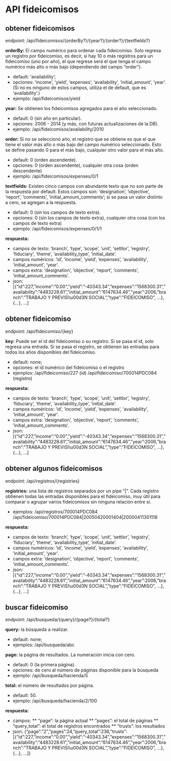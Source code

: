 # API fideicomisos

## obtener fideicomisos
endpoint:
/api/fideicomisos/{orderBy?}/{year?}/{order?}/{textfields?}

**orderBy:** El campo numérico para ordenar cada fideicomiso. Solo regresa un registro por fideicomiso, es decir, si hay 10 o más registros para un fideicomiso (uno por año), el que regrese será el que tenga el campo numérico más alto o más bajo (dependiendo del campo “order”).
* default: ‘availability’;
* opciones: ‘income’, ‘yield’, ‘expenses’, ‘availability’, ’initial_amount’, ‘year’. (Si no es ninguno de estos campos, utiliza el de default, que es ‘availability’.)
* ejemplo: /api/fideicomisos/yield

**year:** Se obtienen los fideicomisos agregados para el año seleccionado.
* default: 0 (sin año en particular).
* opciones: 2006 - 2014 (y más, con futuras actualizaciones de la DB).
* ejemplo: /api/fideicomisos/availability/2010

**order:** Si no se seleccionó año, el registro que se obtiene es que el que tiene el valor más alto o más bajo del campo numérico seleccionado. Esto se define pasando 0 para el más bajo, cualquier otro  valor para el más alto.
* default: 0 (orden ascendente).
* opciones: 0 (orden ascendente), cualquier otra cosa (orden descendente)  
* ejemplo: /api/fideicomisos/expenses/0/1

**textfields:** Existen cinco campos con abundante texto que no son parte de la respuesta por default. Estos campos son: ‘designation’, ‘objective’, ‘report’, ‘comments’, ’initial_amount_comments’; si se pasa un valor distinto a cero, se agregan a la respuesta.
* default: 0 (sin los campos de texto extra).
* opciones: 0 (sin los campos de texto extra), cualquier otra cosa (con los campos de texto extra)  
* ejemplo: /api/fideicomisos/expenses/0/1/1

**respuesta:**
* campos de texto: ‘branch’, ‘type’, ‘scope’, ‘unit’, ‘settlor’, ’registry’, ‘fiduciary’, ‘theme’, ‘availability_type’, ’initial_date’.
* campos numéricos: ‘id’, ’income’, ‘yield’, ‘expenses’, ‘availability’, ’initial_amount’, ‘year’.
* campos extra: ‘designation’, ‘objective’, ‘report’, ‘comments’, ’initial_amount_comments’.
* json: 
[{“id”:227,”income”:”0.00”,”yield”:”-40343.34”,”expenses”:”1568300.31”,”availability”:”4483228.61”,”initial_amount”:”6147634.46”,”year”:2006,”branch”:”TRABAJO Y PREVISI\u00d3N SOCIAL”,”type”:”FIDEICOMISO”, …}, {…}, …]

## obtener fideicomiso
endpoint:
/api/fideicomiso/{key}

**key:** Puede ser el id del fideicomiso o su registro. Si se pasa el id, solo regresa una entrada. Si se pasa el registro, se obtienen las entradas para todos los años disponibles del fideicomiso.
* default: none;
* opciones: el id numérico del fideicomiso o el registro
* ejemplos: 
/api/fideicomiso/227 (id)
/api/fideicomiso/700014PDC084 (registro)

**respuesta:**
* campos de texto: ‘branch’, ‘type’, ‘scope’, ‘unit’, ‘settlor’, ’registry’, ‘fiduciary’, ‘theme’, ‘availability_type’, ’initial_date’.
* campos numéricos: ‘id’, ’income’, ‘yield’, ‘expenses’, ‘availability’, ’initial_amount’, ‘year’.
* campos extra: ‘designation’, ‘objective’, ‘report’, ‘comments’, ’initial_amount_comments’.
* json: 
[{“id”:227,”income”:”0.00”,”yield”:”-40343.34”,”expenses”:”1568300.31”,”availability”:”4483228.61”,”initial_amount”:”6147634.46”,”year”:2006,”branch”:”TRABAJO Y PREVISI\u00d3N SOCIAL”,”type”:”FIDEICOMISO”, …}, {…}, …]

## obtener algunos fideicomisos
endpoint:
/api/registros/{registries}

**registries:** una lista de registros separados por un pipe “|”. Cada registro obtienen todas las entradas disponibles para el fideicomiso, muy útil para comparar o agrupar varios fideicomisos sin ninguna relación entre sí. 

* ejemplos: 
/api/registros/700014PDC084
/api/fideicomiso/700014PDC084|20050420001404|20000411301118

**respuesta:**
* campos de texto: ‘branch’, ‘type’, ‘scope’, ‘unit’, ‘settlor’, ’registry’, ‘fiduciary’, ‘theme’, ‘availability_type’, ’initial_date’.
* campos numéricos: ‘id’, ’income’, ‘yield’, ‘expenses’, ‘availability’, ’initial_amount’, ‘year’.
* campos extra: ‘designation’, ‘objective’, ‘report’, ‘comments’, ’initial_amount_comments’.
* json: 
[{“id”:227,”income”:”0.00”,”yield”:”-40343.34”,”expenses”:”1568300.31”,”availability”:”4483228.61”,”initial_amount”:”6147634.46”,”year”:2006,”branch”:”TRABAJO Y PREVISI\u00d3N SOCIAL”,”type”:”FIDEICOMISO”, …}, {…}, …]

## buscar fideicomiso
endpoint:
/api/busqueda/{query}/{page?}/{total?}

**query:** la búsqueda a realizar.
* default: none;
* ejemplos: 
/api/busqueda/abc

**page:** la página de resultados. La numeración inicia con cero. 
* default: 0 (la primera página).
* opciones: de cero al número de páginas disponible para la búsqueda
* ejemplo: /api/busqueda/hacienda/5

**total:** el número de resultados por página. 
* default: 50.
* ejemplo: /api/busqueda/hacienda/2/100

**respuesta:**
* campos: 
** “page”: la página actual
** ”pages”: el total de páginas
** ”query_total”: el total de registros encontrados
** ”trusts”: los resultados
* json: 
{“page”:”2”,”pages”:24,”query_total”:236,”trusts”:[{“id”:227,”income”:”0.00”,”yield”:”-40343.34”,”expenses”:”1568300.31”,”availability”:”4483228.61”,”initial_amount”:”6147634.46”,”year”:2006,”branch”:”TRABAJO Y PREVISI\u00d3N SOCIAL”,”type”:”FIDEICOMISO”, …}, {…}, …]}
